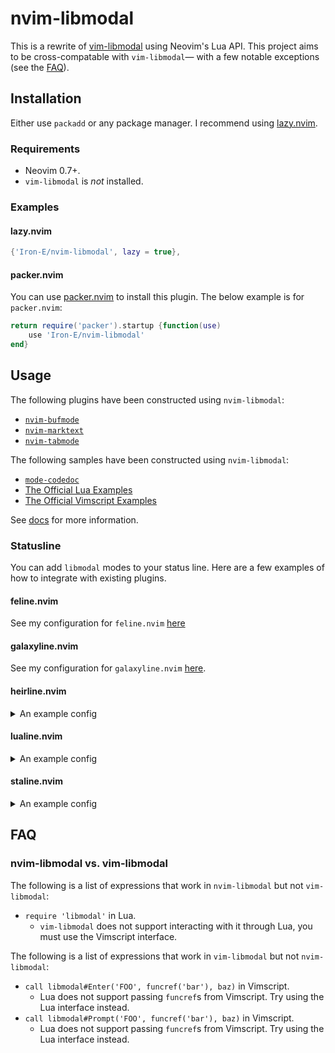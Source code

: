 # nvim-libmodal

This is a rewrite of [vim-libmodal](https://github.com/Iron-E/vim-libmodal) using Neovim's Lua API. This project aims to be cross-compatable with `vim-libmodal`— with a few notable exceptions (see the [FAQ](#FAQ)).

## Installation

Either use `packadd` or any package manager. I recommend using [lazy.nvim](https://github.com/folke/lazy.nvim).

### Requirements

* Neovim 0.7+.
* `vim-libmodal` is _not_ installed.

### Examples

#### lazy.nvim

```lua
{'Iron-E/nvim-libmodal', lazy = true},
```

#### packer.nvim

You can use [packer.nvim](https://github.com/wbthomason/packer.nvim) to install this plugin. The below example is for `packer.nvim`:

```lua
return require('packer').startup {function(use)
	use 'Iron-E/nvim-libmodal'
end}
```

## Usage

The following plugins have been constructed using `nvim-libmodal`:

* [`nvim-bufmode`](https://github.com/Iron-E/nvim-bufmode)
* [`nvim-marktext`](https://github.com/Iron-E/nvim-marktext)
* [`nvim-tabmode`](https://github.com/Iron-E/nvim-tabmode)

The following samples have been constructed using `nvim-libmodal`:

* [`mode-codedoc`](https://gitlab.com/Iron_E/dotfiles/-/blob/master/.config/nvim/lua/mode-codedoc.lua)
* [The Official Lua Examples](https://github.com/Iron-E/nvim-libmodal/tree/master/examples/lua)
* [The Official Vimscript Examples](https://github.com/Iron-E/nvim-libmodal/tree/master/examples)

See [docs](./doc) for more information.

### Statusline

You can add `libmodal` modes to your status line. Here are a few examples of how to integrate with existing plugins.

#### feline.nvim

See my configuration for `feline.nvim` [here](https://gitlab.com/Iron_E/dotfiles/-/blob/78e17b41cadd1660f8d3506ffce093437eb80aae/.config/nvim/lua/plugin/feline.lua#L134-160)

#### galaxyline.nvim

See my configuration for `galaxyline.nvim` [here](https://gitlab.com/Iron_E/dotfiles/-/blob/edf3e1c9779bbc81002832bb03ec875dc86cc16b/.config/nvim/lua/plugin/galaxyline.lua#L140-163).

#### heirline.nvim

<details>
  <summary>An example config</summary>
  <pre lang = "lua">
-- Defined in https://github.com/Iron-E/nvim-highlite
local BLACK        = '#202020'
local BLUE         = '#7766ff'
local CYAN         = '#33dbc3'
local GRAY_DARK    = '#353535'
local GRAY_LIGHT   = '#c0c0c0'
local GREEN        = '#22ff22'
local GREEN_LIGHT  = '#99ff99'
local ICE          = '#95c5ff'
local ORANGE       = '#ff8900'
local ORANGE_LIGHT = '#f0af00'
local PINK         = '#ffa6ff'
local PINK_LIGHT   = '#ffb7b7'
local PURPLE       = '#cf55f0'
local PURPLE_LIGHT = '#af60af'
local RED          = '#ee4a59'
local RED_DARK     = '#a80000'
local RED_LIGHT    = '#ff4090'
local TAN          = '#f4c069'
local TEAL         = '#60afff'
local TURQOISE     = '#2bff99'
local YELLOW       = '#f0df33'
 
require('heirline').setup({statusline =
{
  {
    hl = function(self)
      vim.api.nvim_set_hl(0, self.group, {bold = true, fg = self.color})
      return self.group
    end,
    init = function(self)
      if vim.g.libmodalActiveModeName then
        self.name = vim.g.libmodalActiveModeName
        self.color = self.modes[self.name]
      else
        local current_mode = self.modes[vim.api.nvim_get_mode().mode]
 
        self.name = current_mode[1]
        self.color = current_mode[2]
      end
 
      if not self.once then
        vim.api.nvim_create_autocmd('ModeChanged', {command = 'redrawstatus', pattern = '*:*o'})
        self.once = true
      end
    end,
    provider = function(self) return '▊ ' .. self.name .. ' ' end,
    static =
    { -- {{{
      group = 'HeirlineViMode',
      modes =
      {
        ['c']  = {'COMMAND-LINE', RED},
        ['ce'] = {'NORMAL EX', RED_DARK},
        ['cv'] = {'EX', RED_LIGHT},
        ['i']  = {'INSERT', GREEN},
        ['ic'] = {'INS-COMPLETE', GREEN_LIGHT},
        ['n']  = {'NORMAL', PURPLE_LIGHT},
        ['no'] = {'OPERATOR-PENDING', PURPLE},
        ['r']  = {'HIT-ENTER', CYAN},
        ['r?'] = {':CONFIRM', CYAN},
        ['rm'] = {'--MORE', ICE},
        ['R']  = {'REPLACE', PINK},
        ['Rv'] = {'VIRTUAL', PINK_LIGHT},
        ['s']  = {'SELECT', TURQOISE},
        ['S']  = {'SELECT', TURQOISE},
        ['␓']  = {'SELECT', TURQOISE},
        ['t']  = {'TERMINAL', ORANGE},
        ['v']  = {'VISUAL', BLUE},
        ['V']  = {'VISUAL LINE', BLUE},
        ['␖']  = {'VISUAL BLOCK', BLUE},
        ['!']  = {'SHELL', YELLOW},
 
        -- libmodal
        ['BUFFERS'] = TEAL,
        ['TABLES'] = ORANGE_LIGHT,
        ['TABS'] = TAN,
      }
    }, -- }}}
    update = 'ModeChanged',
  },
}})
  </pre>
</details>

#### lualine.nvim

<details>
	<summary>An example config</summary>
	<pre lang = "lua">
-- Defined in https://github.com/Iron-E/nvim-highlite
local BLUE         = '#7766ff'
local CYAN         = '#33dbc3'
local GREEN        = '#22ff22'
local GREEN_LIGHT  = '#99ff99'
local ICE          = '#95c5ff'
local ORANGE       = '#ff8900'
local ORANGE_LIGHT = '#f0af00'
local PINK         = '#ffa6ff'
local PINK_LIGHT   = '#ffb7b7'
local PURPLE       = '#cf55f0'
local PURPLE_LIGHT = '#af60af'
local RED          = '#ee4a59'
local RED_DARK     = '#a80000'
local RED_LIGHT    = '#ff4090'
local TAN          = '#f4c069'
local TEAL         = '#60afff'
local TURQOISE     = '#2bff99'
local YELLOW       = '#f0df33'
 
local MODES =
{ -- {{{
	['c']  = {'COMMAND-LINE',     RED},
	['ce'] = {'NORMAL EX',        RED_DARK},
	['cv'] = {'EX',               RED_LIGHT},
	['i']  = {'INSERT',           GREEN},
	['ic'] = {'INS-COMPLETE',     GREEN_LIGHT},
	['n']  = {'NORMAL',           PURPLE_LIGHT},
	['no'] = {'OPERATOR-PENDING', PURPLE},
	['r']  = {'HIT-ENTER',        CYAN},
	['r?'] = {':CONFIRM',         CYAN},
	['rm'] = {'--MORE',           ICE},
	['R']  = {'REPLACE',          PINK},
	['Rv'] = {'VIRTUAL',          PINK_LIGHT},
	['s']  = {'SELECT',           TURQOISE},
	['S']  = {'SELECT',           TURQOISE},
	['␓'] = {'SELECT',            TURQOISE},
	['t']  = {'TERMINAL',         ORANGE},
	['v']  = {'VISUAL',           BLUE},
	['V']  = {'VISUAL LINE',      BLUE},
	['␖'] = {'VISUAL BLOCK',      BLUE},
	['!']  = {'SHELL',            YELLOW},
 
	-- libmodal
	['BUFFERS'] = TEAL,
	['TABLES']  = ORANGE_LIGHT,
	['TABS']    = TAN,
} -- }}}
 
local MODE_HL_GROUP = 'LualineViMode'
 
--[[/* FELINE CONFIG */]]
 
vim.api.nvim_create_autocmd('ModeChanged', {callback = function()
		require('lualine').refresh {scope = 'window',  place = {'statusline'}}
end})
 
require('lualine').setup {sections = {lualine_a = {{
	function() -- auto change color according the vim mode
		local mode_color, mode_name
 
		if vim.g.libmodalActiveModeName then
			mode_name = vim.g.libmodalActiveModeName
			mode_color = MODES[mode_name]
		else
			local current_mode = MODES[vim.api.nvim_get_mode().mode]
 
			mode_name = current_mode[1]
			mode_color = current_mode[2]
		end
 
		vim.api.nvim_set_hl(0, MODE_HL_GROUP, {fg = mode_color, bold = true})
 
		return mode_name..' '
	end,
	icon = {'▊', align = 'left'},
	color = MODE_HL_GROUP,
	padding = 0,
}}}}
	</pre>
</details>

#### staline.nvim

<details>
	<summary>An example config</summary>
	<pre lang = "lua">
--[[/* CONSTANTS */]]
 
-- Defined in https://github.com/Iron-E/nvim-highlite
local BLUE         = '#7766ff'
local CYAN         = '#33dbc3'
local GREEN        = '#22ff22'
local GREEN_LIGHT  = '#99ff99'
local ICE          = '#95c5ff'
local ORANGE       = '#ff8900'
local ORANGE_LIGHT = '#f0af00'
local PINK         = '#ffa6ff'
local PINK_LIGHT   = '#ffb7b7'
local PURPLE       = '#cf55f0'
local PURPLE_LIGHT = '#af60af'
local RED          = '#ee4a59'
local RED_DARK     = '#a80000'
local RED_LIGHT    = '#ff4090'
local TAN          = '#f4c069'
local TEAL         = '#60afff'
local TURQOISE     = '#2bff99'
local YELLOW       = '#f0df33'
 
local MODES =
{ -- {{{
	['c']  = {'COMMAND-LINE', RED},
	['ce'] = {'NORMAL EX', RED_DARK},
	['cv'] = {'EX', RED_LIGHT},
	['i']  = {'INSERT', GREEN},
	['ic'] = {'INS-COMPLETE', GREEN_LIGHT},
	['n']  = {'NORMAL', PURPLE_LIGHT},
	['no'] = {'OPERATOR-PENDING', PURPLE},
	['r']  = {'HIT-ENTER', CYAN},
	['r?'] = {':CONFIRM', CYAN},
	['rm'] = {'--MORE', ICE},
	['R']  = {'REPLACE', PINK},
	['Rv'] = {'VIRTUAL', PINK_LIGHT},
	['s']  = {'SELECT', TURQOISE},
	['S']  = {'SELECT', TURQOISE},
	['␓'] = {'SELECT', TURQOISE},
	['t']  = {'TERMINAL', ORANGE},
	['v']  = {'VISUAL', BLUE},
	['V']  = {'VISUAL LINE', BLUE},
	['␖'] = {'VISUAL BLOCK', BLUE},
	['!']  = {'SHELL', YELLOW},
 
	-- libmodal
	['BUFFERS'] = TEAL,
	['TABLES']  = ORANGE_LIGHT,
	['TABS']    = TAN,
} -- }}}
 
local MODE_HL_GROUP = 'StalineViMode'
 
--[[/* FELINE CONFIG */]]
 
vim.api.nvim_set_hl(0, MODE_HL_GROUP, {})
require('staline').setup(
{
	mode_colors = {},
	mode_icons = {},
	sections = {left =
	{
		function()
			local mode_color, mode_name
 
			if vim.g.libmodalActiveModeName then
				mode_name = vim.g.libmodalActiveModeName
				mode_color = MODES[mode_name]
			else
				local current_mode = MODES[vim.api.nvim_get_mode().mode]
 
				mode_name = current_mode[1]
				mode_color = current_mode[2]
			end
 
			vim.api.nvim_set_hl(0, MODE_HL_GROUP, {bold = true, fg = mode_color})
			return {MODE_HL_GROUP, mode_name}
		end,
	}},
})
	</pre>
</details>

## FAQ

### nvim-libmodal vs. vim-libmodal

The following is a list of expressions that work in `nvim-libmodal` but not `vim-libmodal`:

* `require 'libmodal'` in Lua.
	* `vim-libmodal` does not support interacting with it through Lua, you must use the Vimscript interface.

The following is a list of expressions that work in `vim-libmodal` but not `nvim-libmodal`:

* `call libmodal#Enter('FOO', funcref('bar'), baz)` in Vimscript.
	* Lua does not support passing `funcref`s from Vimscript. Try using the Lua interface instead.
* `call libmodal#Prompt('FOO', funcref('bar'), baz)` in Vimscript.
	* Lua does not support passing `funcref`s from Vimscript. Try using the Lua interface instead.
